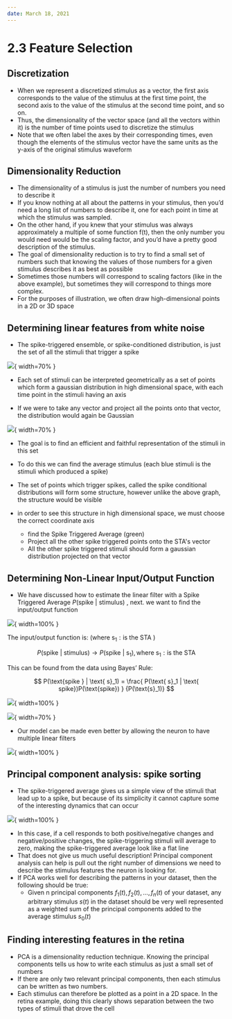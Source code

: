 ```yaml
---
date: March 18, 2021
---
```

# 2.3 Feature Selection

## Discretization

- When we represent a discretized stimulus as a vector, the first axis corresponds to the value of the stimulus at the first time point, the second axis to the value of the stimulus at the second time point, and so on.
- Thus, the dimensionality of the vector space (and all the vectors within it) is the number of time points used to discretize the stimulus
- Note that we often label the axes by their corresponding times, even though the elements of the stimulus vector have the same units as the y-axis of the original stimulus waveform

## Dimensionality Reduction

- The dimensionality of a stimulus is just the number of numbers you need to describe it
- If you know nothing at all about the patterns in your stimulus, then you’d need a long list of numbers to describe it, one for each point in time at which the stimulus was sampled.
- On the other hand, if you knew that your stimulus was always approximately a multiple of some function f(t), then the only number you would need would be the scaling factor, and you’d have a pretty good description of the stimulus.
- The goal of dimensionality reduction is to try to find a small set of numbers such that knowing the values of those numbers for a given stimulus describes it as best as possible
- Sometimes those numbers will correspond to scaling factors (like in the above example), but sometimes they will correspond to things more complex.
- For the purposes of illustration, we often draw high-dimensional points in a 2D or 3D space

## Determining linear features from white noise

- The spike-triggered ensemble, or spike-conditioned distribution, is just the set of all the stimuli that trigger a spike

![](2.3.1.png#center){ width=70% }

- Each set of stimuli can be interpreted geometrically as a set of points which form a gaussian distribution in high dimensional space, with each time point in the stimuli having an axis

- If we were to take any vector and project all the points onto that vector, the distribution would again be Gaussian

![](2.3.2.png#center){ width=70% }

- The goal is to find an efficient and faithful representation of the stimuli in this set

- To do this we can find the average stimulus (each blue stimuli is the stimuli which produced a spike)
- The set of points which trigger spikes, called the spike conditional distributions will form some structure, however unlike the above graph, the structure would be visible
- in order to see this structure in high dimensional space, we must choose the correct coordinate axis
    - find the Spike Triggered Average (green)
    - Project all the other spike triggered points onto the STA's vector
    - All the other spike triggered stimuli should form a gaussian distribution projected on that vector
    

## Determining Non-Linear Input/Output Function

- We have discussed how to estimate the linear filter with a Spike Triggered Average $P(\text{spike } | \text{ stimulus})$ , next. we want to find the input/output function

![](2.3.3.png#center){ width=100% }

$\text{The input/output function is: (where s}_1: \text{is the STA )}$

$$
P(\text{spike } | \text{ stimulus}) \rightarrow P(\text{spike } | \text{ s}_1) , \text{where s}_1: \text{is the STA}
$$

$\text{This can be found from the data using Bayes' Rule:}$

$$
P(\text{spike } | \text{ s}_1) = \frac{ P(\text{ s}_1 | \text{ spike})P(\text{spike}) } {P(\text{s}_1)}
$$

![](2.3.4.png#center){ width=100% }

![](2.3.5.png#center){ width=70% }

- Our model can be made even better by allowing the neuron to have multiple linear filters

![](2.3.6.png#center){ width=100% }

## Principal component analysis: spike sorting

- The spike-triggered average gives us a simple view of the stimuli that lead up to a spike, but because of its simplicity it cannot capture some of the interesting dynamics that can occur

![](2.3.5.png#center){ width=100% }

- In this case, if a cell responds to both positive/negative changes and negative/positive changes, the spike-triggering stimuli will average to zero, making the spike-triggered average look like a flat line
- That does not give us much useful description! Principal component analysis can help is pull out the right number of dimensions we need to describe the stimulus features the neuron is looking for.
- If PCA works well for describing the patterns in your dataset, then the following should be true:
    - Given n principal components $f_1(t),  f_2(t), ... ,  f_n(t)$ of your dataset, any arbitrary stimulus $s(t)$ in the dataset should be very well represented as a weighted sum of the principal components added to the average stimulus $s_0(t)$

## Finding interesting features in the retina

- PCA is a dimensionality reduction technique. Knowing the principal components tells us how to write each stimulus as just a small set of numbers
- If there are only two relevant principal components, then each stimulus can be written as two numbers.
- Each stimulus can therefore be plotted as a point in a 2D space. In the retina example, doing this clearly shows separation between the two types of stimuli that drove the cell